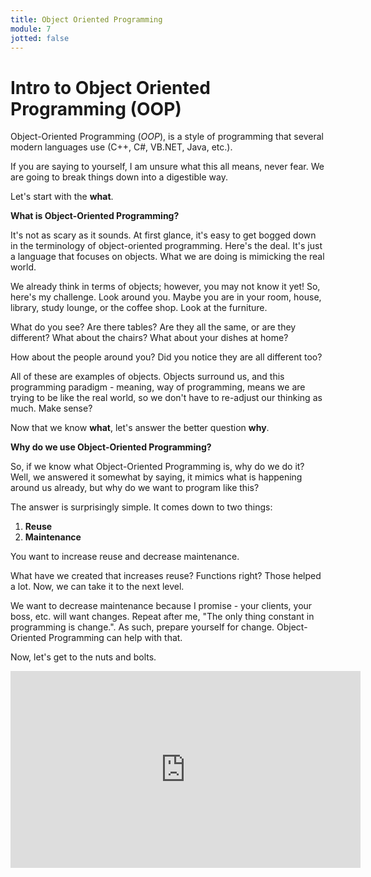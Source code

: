 ```yaml
---
title: Object Oriented Programming
module: 7
jotted: false
---
```


# Intro to Object Oriented Programming (OOP)

Object-Oriented Programming (_OOP_), is a style of programming that several modern languages use (C++, C#, VB.NET, Java, etc.).

If you are saying to yourself, I am unsure what this all means, never fear.  We are going to break things down into a digestible way.

Let's start with the **what**.  

**What is Object-Oriented Programming?**

It's not as scary as it sounds.  At first glance, it's easy to get bogged down in the terminology of object-oriented programming.  Here's the deal. It's just a language that focuses on objects.  What we are doing is mimicking the real world.

We already think in terms of objects; however, you may not know it yet!  So, here's my challenge.  Look around you.  Maybe you are in your room, house, library, study lounge, or the coffee shop.  Look at the furniture.

What do you see?  Are there tables?  Are they all the same, or are they different?  What about the chairs?  What about your dishes at home? 

How about the people around you?  Did you notice they are all different too?

All of these are examples of objects.  Objects surround us, and this programming paradigm - meaning, way of programming, means we are trying to be like the real world, so we don't have to re-adjust our thinking as much.  Make sense?

Now that we know **what**, let's answer the better question **why**.

**Why do we use Object-Oriented Programming?**

So, if we know what Object-Oriented Programming is, why do we do it?  Well, we answered it somewhat by saying, it mimics what is happening around us already, but why do we want to program like this?

The answer is surprisingly simple.  It comes down to two things:

1. **Reuse**
2. **Maintenance**

You want to increase reuse and decrease maintenance.

What have we created that increases reuse? Functions right?  Those helped a lot.  Now, we can take it to the next level.

We want to decrease maintenance because I promise - your clients, your boss, etc. will want changes.  Repeat after me, "The only thing constant in programming is change.".  As such, prepare yourself for change.  Object-Oriented Programming can help with that.

Now, let's get to the nuts and bolts.

<iframe width="560" height="315" src="https://www.youtube.com/embed/o4mh_uqWZCQ" frameborder="0" allow="accelerometer; autoplay; encrypted-media; gyroscope; picture-in-picture" allowfullscreen></iframe>


